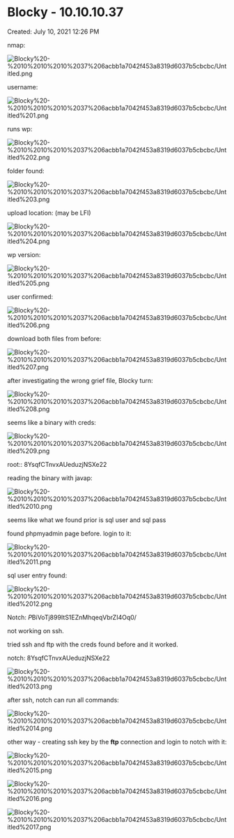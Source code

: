 # Blocky - 10.10.10.37

Created: July 10, 2021 12:26 PM

nmap:

![Blocky%20-%2010%2010%2010%2037%206acbb1a7042f453a8319d6037b5cbcbc/Untitled.png](Blocky%20-%2010%2010%2010%2037%206acbb1a7042f453a8319d6037b5cbcbc/Untitled.png)

username:

![Blocky%20-%2010%2010%2010%2037%206acbb1a7042f453a8319d6037b5cbcbc/Untitled%201.png](Blocky%20-%2010%2010%2010%2037%206acbb1a7042f453a8319d6037b5cbcbc/Untitled%201.png)

runs wp:

![Blocky%20-%2010%2010%2010%2037%206acbb1a7042f453a8319d6037b5cbcbc/Untitled%202.png](Blocky%20-%2010%2010%2010%2037%206acbb1a7042f453a8319d6037b5cbcbc/Untitled%202.png)

folder found:

![Blocky%20-%2010%2010%2010%2037%206acbb1a7042f453a8319d6037b5cbcbc/Untitled%203.png](Blocky%20-%2010%2010%2010%2037%206acbb1a7042f453a8319d6037b5cbcbc/Untitled%203.png)

upload location: (may be LFI)

![Blocky%20-%2010%2010%2010%2037%206acbb1a7042f453a8319d6037b5cbcbc/Untitled%204.png](Blocky%20-%2010%2010%2010%2037%206acbb1a7042f453a8319d6037b5cbcbc/Untitled%204.png)

wp version:

![Blocky%20-%2010%2010%2010%2037%206acbb1a7042f453a8319d6037b5cbcbc/Untitled%205.png](Blocky%20-%2010%2010%2010%2037%206acbb1a7042f453a8319d6037b5cbcbc/Untitled%205.png)

user confirmed:

![Blocky%20-%2010%2010%2010%2037%206acbb1a7042f453a8319d6037b5cbcbc/Untitled%206.png](Blocky%20-%2010%2010%2010%2037%206acbb1a7042f453a8319d6037b5cbcbc/Untitled%206.png)

download both files from before:

![Blocky%20-%2010%2010%2010%2037%206acbb1a7042f453a8319d6037b5cbcbc/Untitled%207.png](Blocky%20-%2010%2010%2010%2037%206acbb1a7042f453a8319d6037b5cbcbc/Untitled%207.png)

after investigating the wrong grief file, Blocky turn:

![Blocky%20-%2010%2010%2010%2037%206acbb1a7042f453a8319d6037b5cbcbc/Untitled%208.png](Blocky%20-%2010%2010%2010%2037%206acbb1a7042f453a8319d6037b5cbcbc/Untitled%208.png)

seems like a binary with creds:

![Blocky%20-%2010%2010%2010%2037%206acbb1a7042f453a8319d6037b5cbcbc/Untitled%209.png](Blocky%20-%2010%2010%2010%2037%206acbb1a7042f453a8319d6037b5cbcbc/Untitled%209.png)

root:: 8YsqfCTnvxAUeduzjNSXe22

reading the binary with javap:

![Blocky%20-%2010%2010%2010%2037%206acbb1a7042f453a8319d6037b5cbcbc/Untitled%2010.png](Blocky%20-%2010%2010%2010%2037%206acbb1a7042f453a8319d6037b5cbcbc/Untitled%2010.png)

seems like what we found prior is sql user and sql pass

found phpmyadmin page before. login to it:

![Blocky%20-%2010%2010%2010%2037%206acbb1a7042f453a8319d6037b5cbcbc/Untitled%2011.png](Blocky%20-%2010%2010%2010%2037%206acbb1a7042f453a8319d6037b5cbcbc/Untitled%2011.png)

sql user entry found:

![Blocky%20-%2010%2010%2010%2037%206acbb1a7042f453a8319d6037b5cbcbc/Untitled%2012.png](Blocky%20-%2010%2010%2010%2037%206acbb1a7042f453a8319d6037b5cbcbc/Untitled%2012.png)

Notch: $P$BiVoTj899ItS1EZnMhqeqVbrZI4Oq0/

 not working on ssh.

tried ssh  and ftp with the creds found before and it worked.

notch: 8YsqfCTnvxAUeduzjNSXe22

![Blocky%20-%2010%2010%2010%2037%206acbb1a7042f453a8319d6037b5cbcbc/Untitled%2013.png](Blocky%20-%2010%2010%2010%2037%206acbb1a7042f453a8319d6037b5cbcbc/Untitled%2013.png)

after ssh, notch can run all commands:

![Blocky%20-%2010%2010%2010%2037%206acbb1a7042f453a8319d6037b5cbcbc/Untitled%2014.png](Blocky%20-%2010%2010%2010%2037%206acbb1a7042f453a8319d6037b5cbcbc/Untitled%2014.png)

other way - creating ssh key by the **ftp** connection and login to notch with it:

![Blocky%20-%2010%2010%2010%2037%206acbb1a7042f453a8319d6037b5cbcbc/Untitled%2015.png](Blocky%20-%2010%2010%2010%2037%206acbb1a7042f453a8319d6037b5cbcbc/Untitled%2015.png)

![Blocky%20-%2010%2010%2010%2037%206acbb1a7042f453a8319d6037b5cbcbc/Untitled%2016.png](Blocky%20-%2010%2010%2010%2037%206acbb1a7042f453a8319d6037b5cbcbc/Untitled%2016.png)

![Blocky%20-%2010%2010%2010%2037%206acbb1a7042f453a8319d6037b5cbcbc/Untitled%2017.png](Blocky%20-%2010%2010%2010%2037%206acbb1a7042f453a8319d6037b5cbcbc/Untitled%2017.png)